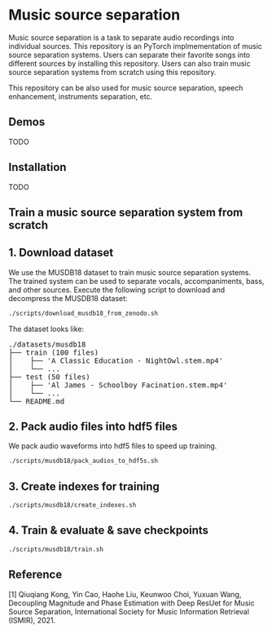 # Music source separation

Music source separation is a task to separate audio recordings into individual sources. This repository is an PyTorch implmementation of music source separation systems. Users can separate their favorite songs into different sources by installing this repository. Users can also train music source separation systems from scratch using this repository.

This repository can be also used for music source separation, speech enhancement, instruments separation, etc.

## Demos

TODO

## Installation

TODO

## Train a music source separation system from scratch

## 1. Download dataset

We use the MUSDB18 dataset to train music source separation systems. The trained system can be used to separate vocals, accompaniments, bass, and other sources. Execute the following script to download and decompress the MUSDB18 dataset:

```bash
./scripts/download_musdb18_from_zenodo.sh
```

The dataset looks like:
<pre>
./datasets/musdb18
├── train (100 files)
│    ├── 'A Classic Education - NightOwl.stem.mp4'
│    └── ...
├── test (50 files)
│    ├── 'Al James - Schoolboy Facination.stem.mp4'
│    └── ...
└── README.md
</pre>

## 2. Pack audio files into hdf5 files

We pack audio waveforms into hdf5 files to speed up training.

```bash
./scripts/musdb18/pack_audios_to_hdf5s.sh
```

## 3. Create indexes for training

```bash
./scripts/musdb18/create_indexes.sh
```

## 4. Train & evaluate & save checkpoints
```bash
./scripts/musdb18/train.sh
```

## Reference

[1] Qiuqiang Kong, Yin Cao, Haohe Liu, Keunwoo Choi, Yuxuan Wang, Decoupling Magnitude and Phase Estimation with Deep ResUet for Music Source Separation, International Society for Music Information Retrieval (ISMIR), 2021.
